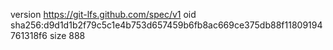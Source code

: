 version https://git-lfs.github.com/spec/v1
oid sha256:d9d1d1b2f79c5c1e4b753d657459b6fb8ac669ce375db88f11809194761318f6
size 888
